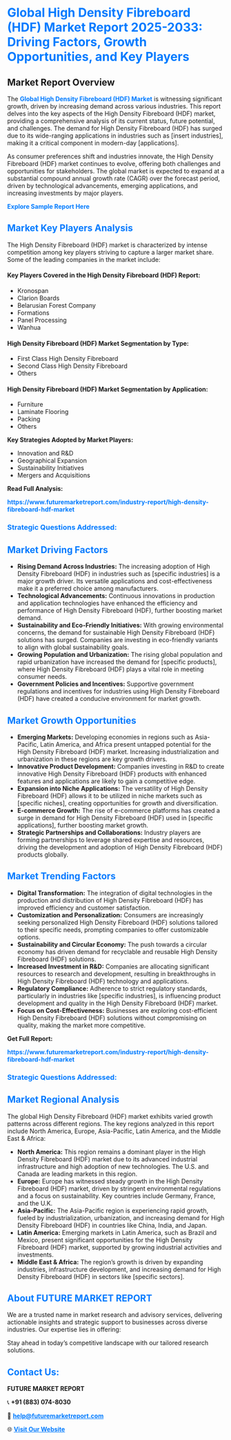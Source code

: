 <h1 style="color: #007BFF;">Global High Density Fibreboard (HDF) Market Report 2025-2033: Driving Factors, Growth Opportunities, and Key Players</h1>

<section id="overview">
<h2>Market Report Overview</h2>
<p>The <a href="https://www.futuremarketreport.com/industry-report/high-density-fibreboard-hdf-market" style="color: #007BFF; text-decoration: none;"><strong>Global High Density Fibreboard (HDF) Market</strong></a> is witnessing significant growth, driven by increasing demand across various industries. This report delves into the key aspects of the High Density Fibreboard (HDF) market, providing a comprehensive analysis of its current status, future potential, and challenges. The demand for High Density Fibreboard (HDF) has surged due to its wide-ranging applications in industries such as [insert industries], making it a critical component in modern-day [applications].</p>
<p>As consumer preferences shift and industries innovate, the High Density Fibreboard (HDF) market continues to evolve, offering both challenges and opportunities for stakeholders. The global market is expected to expand at a substantial compound annual growth rate (CAGR) over the forecast period, driven by technological advancements, emerging applications, and increasing investments by major players.</p>
</section>

<section id="overview">
<p><a href="https://www.futuremarketreport.com/request-sample/reportId=88202" style="color: #007BFF; text-decoration: none;"><strong>Explore Sample Report Here</strong></a></p>
</section>

<section id="key-players">
<h2 style="color: #007BFF;">Market Key Players Analysis</h2>
<p>The High Density Fibreboard (HDF) market is characterized by intense competition among key players striving to capture a larger market share. Some of the leading companies in the market include:</p>
<h4>Key Players Covered in the High Density Fibreboard (HDF) Report:</h4>
<ul><li>Kronospan</li><li>Clarion Boards</li><li>Belarusian Forest Company</li><li>Formations</li><li>Panel Processing</li><li>Wanhua</li></ul>
<h4>High Density Fibreboard (HDF) Market Segmentation by Type:</h4>
<ul><li>First Class High Density Fibreboard</li><li>Second Class High Density Fibreboard</li><li>Others</li></ul>

<h4>High Density Fibreboard (HDF) Market Segmentation by Application:</h4>
<ul><li>Furniture</li><li>Laminate Flooring</li><li>Packing</li><li>Others</li></ul>
<p><strong>Key Strategies Adopted by Market Players:</strong></p>
<ul>
<li>Innovation and R&D</li>
<li>Geographical Expansion</li>
<li>Sustainability Initiatives</li>
<li>Mergers and Acquisitions</li>
</ul>
</section>

<section>
<p><strong>Read Full Analysis: </strong></p><a href="https://www.futuremarketreport.com/industry-report/high-density-fibreboard-hdf-market" style="color: #007BFF; text-decoration: none;"><strong>https://www.futuremarketreport.com/industry-report/high-density-fibreboard-hdf-market</strong></a>
<h3 style="color: #007BFF;">Strategic Questions Addressed:</h3>
</section>

<section id="driving-factors">
<h2 style="color: #007BFF;">Market Driving Factors</h2>
<ul>
<li><strong>Rising Demand Across Industries:</strong> The increasing adoption of High Density Fibreboard (HDF) in industries such as [specific industries] is a major growth driver. Its versatile applications and cost-effectiveness make it a preferred choice among manufacturers.</li>
<li><strong>Technological Advancements:</strong> Continuous innovations in production and application technologies have enhanced the efficiency and performance of High Density Fibreboard (HDF), further boosting market demand.</li>
<li><strong>Sustainability and Eco-Friendly Initiatives:</strong> With growing environmental concerns, the demand for sustainable High Density Fibreboard (HDF) solutions has surged. Companies are investing in eco-friendly variants to align with global sustainability goals.</li>
<li><strong>Growing Population and Urbanization:</strong> The rising global population and rapid urbanization have increased the demand for [specific products], where High Density Fibreboard (HDF) plays a vital role in meeting consumer needs.</li>
<li><strong>Government Policies and Incentives:</strong> Supportive government regulations and incentives for industries using High Density Fibreboard (HDF) have created a conducive environment for market growth.</li>
</ul>
</section>

<section id="growth-opportunities">
<h2 style="color: #007BFF;">Market Growth Opportunities</h2>
<ul>
<li><strong>Emerging Markets:</strong> Developing economies in regions such as Asia-Pacific, Latin America, and Africa present untapped potential for the High Density Fibreboard (HDF) market. Increasing industrialization and urbanization in these regions are key growth drivers.</li>
<li><strong>Innovative Product Development:</strong> Companies investing in R&D to create innovative High Density Fibreboard (HDF) products with enhanced features and applications are likely to gain a competitive edge.</li>
<li><strong>Expansion into Niche Applications:</strong> The versatility of High Density Fibreboard (HDF) allows it to be utilized in niche markets such as [specific niches], creating opportunities for growth and diversification.</li>
<li><strong>E-commerce Growth:</strong> The rise of e-commerce platforms has created a surge in demand for High Density Fibreboard (HDF) used in [specific applications], further boosting market growth.</li>
<li><strong>Strategic Partnerships and Collaborations:</strong> Industry players are forming partnerships to leverage shared expertise and resources, driving the development and adoption of High Density Fibreboard (HDF) products globally.</li>
</ul>
</section>

<section id="trending-factors">
<h2 style="color: #007BFF;">Market Trending Factors</h2>
<ul>
<li><strong>Digital Transformation:</strong> The integration of digital technologies in the production and distribution of High Density Fibreboard (HDF) has improved efficiency and customer satisfaction.</li>
<li><strong>Customization and Personalization:</strong> Consumers are increasingly seeking personalized High Density Fibreboard (HDF) solutions tailored to their specific needs, prompting companies to offer customizable options.</li>
<li><strong>Sustainability and Circular Economy:</strong> The push towards a circular economy has driven demand for recyclable and reusable High Density Fibreboard (HDF) solutions.</li>
<li><strong>Increased Investment in R&D:</strong> Companies are allocating significant resources to research and development, resulting in breakthroughs in High Density Fibreboard (HDF) technology and applications.</li>
<li><strong>Regulatory Compliance:</strong> Adherence to strict regulatory standards, particularly in industries like [specific industries], is influencing product development and quality in the High Density Fibreboard (HDF) market.</li>
<li><strong>Focus on Cost-Effectiveness:</strong> Businesses are exploring cost-efficient High Density Fibreboard (HDF) solutions without compromising on quality, making the market more competitive.</li>
</ul>
</section>

<section>
<p><strong>Get Full Report: </strong></p><a href="https://www.futuremarketreport.com/industry-report/high-density-fibreboard-hdf-market" style="color: #007BFF; text-decoration: none;"><strong>https://www.futuremarketreport.com/industry-report/high-density-fibreboard-hdf-market</strong></a>
<h3 style="color: #007BFF;">Strategic Questions Addressed:</h3>
</section>


<section id="regional-analysis">
<h2 style="color: #007BFF;">Market Regional Analysis</h2>
<p>The global High Density Fibreboard (HDF) market exhibits varied growth patterns across different regions. The key regions analyzed in this report include North America, Europe, Asia-Pacific, Latin America, and the Middle East & Africa:</p>
<ul>
<li><strong>North America:</strong> This region remains a dominant player in the High Density Fibreboard (HDF) market due to its advanced industrial infrastructure and high adoption of new technologies. The U.S. and Canada are leading markets in this region.</li>
<li><strong>Europe:</strong> Europe has witnessed steady growth in the High Density Fibreboard (HDF) market, driven by stringent environmental regulations and a focus on sustainability. Key countries include Germany, France, and the U.K.</li>
<li><strong>Asia-Pacific:</strong> The Asia-Pacific region is experiencing rapid growth, fueled by industrialization, urbanization, and increasing demand for High Density Fibreboard (HDF) in countries like China, India, and Japan.</li>
<li><strong>Latin America:</strong> Emerging markets in Latin America, such as Brazil and Mexico, present significant opportunities for the High Density Fibreboard (HDF) market, supported by growing industrial activities and investments.</li>
<li><strong>Middle East & Africa:</strong> The region’s growth is driven by expanding industries, infrastructure development, and increasing demand for High Density Fibreboard (HDF) in sectors like [specific sectors].</li>
</ul>
</section>

<footer>
<h2 style="color: #007BFF;">About FUTURE MARKET REPORT</h2>
<p>We are a trusted name in market research and advisory services, delivering actionable insights and strategic support to businesses across diverse industries. Our expertise lies in offering:</p>

<p>Stay ahead in today’s competitive landscape with our tailored research solutions.</p>

<h2 style="color: #007BFF;">Contact Us:</h2>
<p><strong>FUTURE MARKET REPORT</strong></p>
<p>📞 <strong>+91 (883) 074-8030</strong></p>
<p>📧 <strong><a href="mailto:help@futuremarketreport.com" style="color: #007BFF;">help@futuremarketreport.com</a></strong></p>
<p>🌐 <strong><a href="https://www.futuremarketreport.com/" style="color: #007BFF;">Visit Our Website</a></strong></p>
</footer>